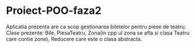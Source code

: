 # Proiect-POO-faza2
Aplicatia prezenta are ca scop gestionarea biletelor pentru piese de teatru.
Clase prezente: 
Bile, 
PiesaTeatru, 
Zona(in cpp ul zona se afla si clasa Teatru care contie zone), 
Reducere care este o clasa abstracta.
